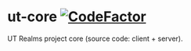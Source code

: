 # ut-core [![CodeFactor](https://www.codefactor.io/repository/github/devwarlt/ut-core/badge/master)](https://www.codefactor.io/repository/github/devwarlt/ut-core/overview/master)
UT Realms project core (source code: client + server).
